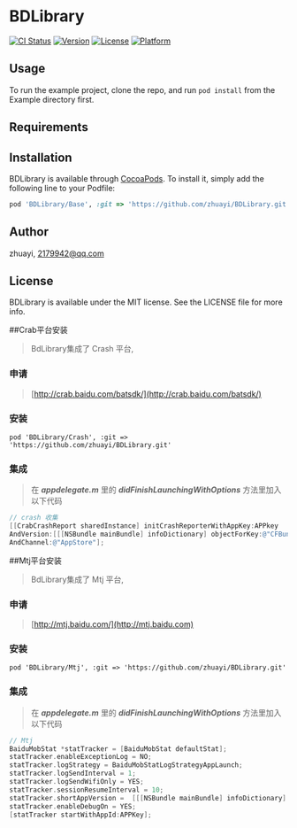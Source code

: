 # BDLibrary

[![CI Status](http://img.shields.io/travis/zhuayi/BDLibrary.svg?style=flat)](https://travis-ci.org/zhuayi/BDLibrary)
[![Version](https://img.shields.io/cocoapods/v/BDLibrary.svg?style=flat)](http://cocoapods.org/pods/BDLibrary)
[![License](https://img.shields.io/cocoapods/l/BDLibrary.svg?style=flat)](http://cocoapods.org/pods/BDLibrary)
[![Platform](https://img.shields.io/cocoapods/p/BDLibrary.svg?style=flat)](http://cocoapods.org/pods/BDLibrary)

## Usage

To run the example project, clone the repo, and run `pod install` from the Example directory first.

## Requirements

## Installation

BDLibrary is available through [CocoaPods](http://cocoapods.org). To install
it, simply add the following line to your Podfile:

```ruby
pod 'BDLibrary/Base', :git => 'https://github.com/zhuayi/BDLibrary.git'
```

## Author

zhuayi, 2179942@qq.com

## License

BDLibrary is available under the MIT license. See the LICENSE file for more info.


##Crab平台安装


> BdLibrary集成了 Crash 平台,  

### 申请

> [http://crab.baidu.com/batsdk/](http://crab.baidu.com/batsdk/)


### 安装

```shell
pod 'BDLibrary/Crash', :git => 'https://github.com/zhuayi/BDLibrary.git'
```


### 集成

> 在 ***appdelegate.m*** 里的 ***didFinishLaunchingWithOptions*** 方法里加入以下代码

```objective-c
// crash 收集
[[CrabCrashReport sharedInstance] initCrashReporterWithAppKey:APPkey
AndVersion:[[[NSBundle mainBundle] infoDictionary] objectForKey:@"CFBundleVersion"]
AndChannel:@"AppStore"];
```



##Mtj平台安装


> BdLibrary集成了 Mtj 平台,  

### 申请

> [http://mtj.baidu.com/](http://mtj.baidu.com)


### 安装

```shell
pod 'BDLibrary/Mtj', :git => 'https://github.com/zhuayi/BDLibrary.git'
```

### 集成

> 在 ***appdelegate.m*** 里的 ***didFinishLaunchingWithOptions*** 方法里加入以下代码

```objective-c
// Mtj
BaiduMobStat *statTracker = [BaiduMobStat defaultStat];
statTracker.enableExceptionLog = NO;
statTracker.logStrategy = BaiduMobStatLogStrategyAppLaunch;
statTracker.logSendInterval = 1;
statTracker.logSendWifiOnly = YES;
statTracker.sessionResumeInterval = 10;
statTracker.shortAppVersion =  [[[NSBundle mainBundle] infoDictionary] objectForKey:@"CFBundleVersion"];
statTracker.enableDebugOn = YES;
[statTracker startWithAppId:APPKey];
```